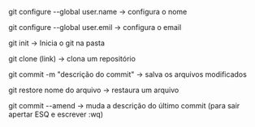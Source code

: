 git configure --global user.name -> configura o nome

git configure --global user.emil -> configura o email

git init -> Inicia o git na pasta

git clone (link) -> clona um repositório
 
git commit -m "descrição do commit" -> salva os arquivos modificados

git restore nome do arquivo -> restaura um arquivo

git commit --amend -> muda a descrição do último commit (para sair apertar ESQ e escrever :wq)